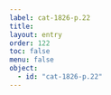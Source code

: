 ```yaml
---
label: cat-1826-p.22
title: 
layout: entry
order: 122
toc: false
menu: false
object:
  - id: "cat-1826-p.22"
---
```

